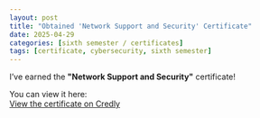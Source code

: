 ```yaml
---
layout: post
title: "Obtained 'Network Support and Security' Certificate"
date: 2025-04-29
categories: [sixth semester / certificates]
tags: [certificate, cybersecurity, sixth semester]
---
```


I’ve earned the **"Network Support and Security"** certificate!

You can view it here:  
[View the certificate on Credly](https://www.credly.com/badges/ca23b3da-3bef-4d05-86ed-eed3af0f5731)

